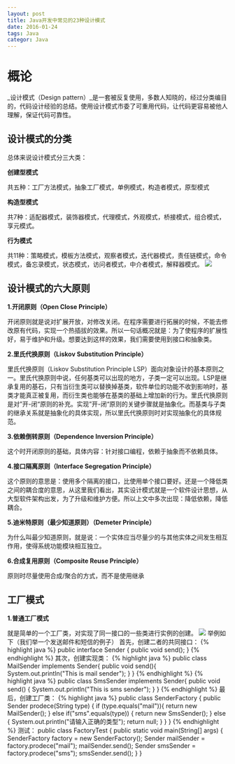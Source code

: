```yaml
---
layout: post
title: Java开发中常见的23种设计模式
date: 2016-01-24
tags: Java
categor: Java
---
```


# 概论 #
_设计模式（Design pattern）_是一套被反复使用，多数人知晓的，经过分类编目的，代码设计经验的总结。使用设计模式市委了可重用代码，让代码更容易被他人理解，保证代码可靠性。
## 设计模式的分类 ##
总体来说设计模式分三大类：

**创建型模式**

共五种：工厂方法模式，抽象工厂模式，单例模式，构造者模式，原型模式

**构造型模式**

 共7种：适配器模式，装饰器模式，代理模式，外观模式，桥接模式，组合模式，享元模式。
 
**行为模式**

 共11种：策略模式，模板方法模式，观察者模式，迭代器模式，责任链模式，命令模式，备忘录模式，状态模式，访问者模式，中介者模式，解释器模式。
![](http://i3.piimg.com/6101f65132be0479.png)

## 设计模式的六大原则 ##
**1.开闭原则（Open Close Principle）**

开闭原则就是说对扩展开放，对修改关闭。在程序需要进行拓展的时候，不能去修改原有代码，实现一个热插拔的效果。所以一句话概况就是：为了使程序的扩展性好，易于维护和升级。想要达到这样的效果，我们需要使用到接口和抽象类。

**2.里氏代换原则（Liskov Substitution Principle）**

里氏代换原则（Liskov Substitution Principle LSP）面向对象设计的基本原则之一。里氏代换原则中说，任何基类可以出现的地方，子类一定可以出现。LSP是继承复用的基石，只有当衍生类可以替换掉基类，软件单位的功能不收到影响时，基类才能真正被复用，而衍生类也能够在基类的基础上增加新的行为。里氏代换原则是对”开-闭“原则的补充。实现”开-闭“原则的关键步骤就是抽象化。而基类与子类的继承关系就是抽象化的具体实现，所以里氏代换原则时对实现抽象化的具体规范。

**3.依赖倒转原则（Dependence Inversion Principle）**

这个时开闭原则的基础，具体内容：针对接口编程，依赖于抽象而不依赖具体。

**4.接口隔离原则（Interface Segregation Principle）**

这个原则的意思是：使用多个隔离的接口，比使用单个接口要好。还是一个降低类之间的耦合度的意思，从这里我们看出，其实设计模式就是一个软件设计思想，从大型软件架构出发，为了升级和维护方便。所以上文中多次出现：降低依赖，降低耦合。

**5.迪米特原则（最少知道原则）（Demeter Principle）**

为什么叫最少知道原则，就是说：一个实体应当尽量少的与其他实体之间发生相互作用，使得系统功能模块相互独立。

**6.合成复用原则（Composite Reuse Principle）**

原则时尽量使用合成/聚合的方式，而不是使用继承

## 工厂模式
**1.普通工厂模式**

就是简单的一个工厂类，对实现了同一接口的一些类进行实例的创建。
![](http://i4.piimg.com/06456250dd0f82b9.png)
举例如下（我们举一个发送邮件和短信的例子）
首先，创建二者的共同接口：
{% highlight java %}
public interface Sender {
    public void send();
}
{% endhighlight %}
其次，创建实现类：
{% highlight java %}
public class MailSender implements Sender{
	public void send(){
		System.out.println("This is mail sender");
	}
}
{% endhighlight %}
{% highlight java %}
public class SmsSender implements Sender{
	public void send() {
		System.out.println("This is sms sender");
	}
}
{% endhighlight %}
最后，创建工厂类：
{% highlight java %}
public class SenderFactory {
	public Sender prodece(String type) {
		if (type.equals("mail")){
			return new MailSender();
		} else if("sms".equals(type)) {
			return new SmsSender();
		} else {
			System.out.println("请输入正确的类型");
			return null;
		}
	}
}
{% endhighlight %}
测试：
    public class FactoryTest {
	public static void main(String[] args) {
		SenderFactory factory = new SenderFactory();
		Sender mailSender = factory.prodece("mail");
		mailSender.send();
		Sender smsSender = factory.prodece("sms");
		smsSender.send();
	}
}